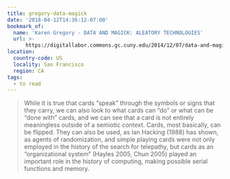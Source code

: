 ```yaml
---
title: gregory-data-magick
date: '2018-04-12T14:36:12-07:00'
bookmark_of:
  name: 'Karen Gregory - DATA AND MAGICK: ALEATORY TECHNOLOGIES'
  url: >-
      https://digitallabor.commons.gc.cuny.edu/2014/12/07/data-and-magick-aleatory-technologies/
location:
  country-code: US
  locality: San Francisco
  region: CA
tags:
  - to read
---
```

> While it is true that cards “speak” through the symbols or signs that they carry, we can also look to what cards can “do” or what can be “done with” cards, and we can see that a card is not entirely meaningless outside of a semiotic context. Cards, most basically, can be flipped. They can also be used, as Ian Hacking (1988) has shown, as agents of randomization, and simple playing cards were not only employed in the history of the search for telepathy, but cards as an “organizational system” (Hayles 2005, Chun 2005) played an important role in the history of computing, making possible serial functions and memory.
